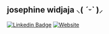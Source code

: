 ## josephine widjaja 	⸜( *ˊᵕˋ* )⸝
[![Linkedin Badge](https://img.shields.io/badge/LinkedIn-0077B5?style=for-the-badge&logo=linkedin&logoColor=white)](https://www.linkedin.com/in/josephine-w/) 
[![Website](https://img.shields.io/badge/website-000000?style=for-the-badge&logo=About.me&logoColor=white)](https://josephine-widjaja.com/)

